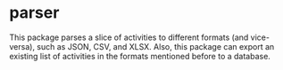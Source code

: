 # parser

This package parses a slice of activities to different formats (and vice-versa),
such as JSON, CSV, and XLSX.
Also, this package can export an existing list of activities in the formats
mentioned before to a database.
